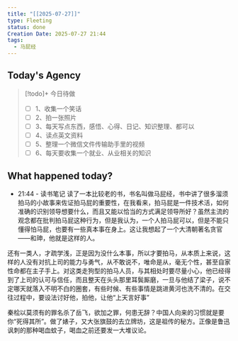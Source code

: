 ```yaml
---
title: "[[2025-07-27]]"
type: Fleeting
status: done
Creation Date: 2025-07-27 21:44
tags:
  - 马屁经
---
```

## Today's Agency
> [!todo]+ 今日待做
> - [ ] 1、收集一个笑话
> - [ ] 2、拍一张照片
> - [ ] 3、每天写点东西，感悟、心得、日记、知识整理、都可以
> - [ ] 4、读点英文资料
> - [ ] 5、整理一个微信文件传输助手里的视频
> - [ ] 6、每天要收集一个就业、从业相关的知识

## What happened today?
- 21:44 - 读书笔记
读了一本比较老的书，书名叫做马屁经，书中讲了很多溜须拍马的小故事来佐证拍马屁的重要性，在我看来，拍马屁是一件技术活，如何准确的识别领导想要什么，而且又能以恰当的方式满足领导所好？虽然主流的观念都在批判拍马屁这种行为，但是我认为，一个人拍马屁可以，但是不能只懂得怕马屁，也要有一些真本事在身上。这让我想起了一个大清朝著名贪官——和珅，他就是这样的人。

还有一类人，才疏学浅，正是因为没什么本事，所以才要拍马，从本质上来说，这样的人没有对抗上司的能力与勇气，从不敢说不，唯命是从，毫无个性，甚至自家性命都在主子手上。对这类走狗型的拍马人员，与其相处时要尽量小心，他已经得到了上司的认可与信任，而且整天在头头那里耳鬓厮磨，一旦与他结了梁子，说不定哪天就落入不明不白的圈套，有些时候、有些事情是跳进黄河也洗不清的。在交往过程中，要设法讨好他，拍他，让他“上天言好事”

秦桧以莫须有的罪名杀了岳飞，欲加之罪，何患无辞？中国人向来的习惯就是要你“死得其所”。做了婊子，又大张旗鼓的去立牌坊，这是祖传的秘方。正像是鲁迅讽刺的那种喝血蚊子，喝血之前还要发一大堆议论。